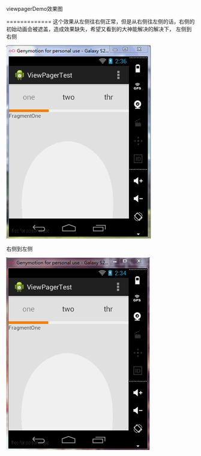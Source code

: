 viewpagerDemo效果图


=============
这个效果从左侧往右侧正常，但是从右侧往左侧的话，右侧的初始动画会被遮盖，造成效果缺失，希望又看到的大神能解决的解决下，
左侧到右侧

![](https://github.com/a120476536/ViewPagerTest/blob/master/imageShow/viewpagerLeftToRight.gif.gif "左侧到右侧") 

右侧到左侧

![](https://github.com/a120476536/ViewPagerTest/blob/master/imageShow/viewpagerRightToLeft.gif "右侧到左侧") 


